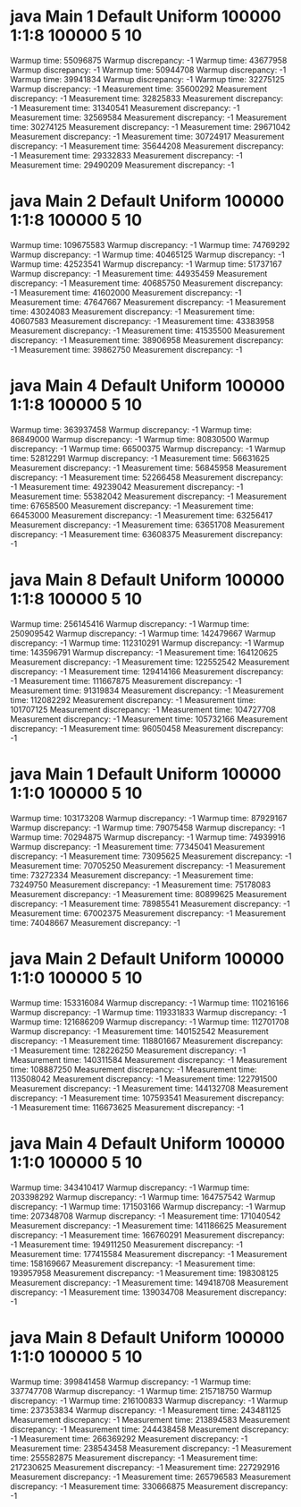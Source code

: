 # java Main 1 Default Uniform 100000 1:1:8 100000 5 10
Warmup time: 55096875
Warmup discrepancy: -1
Warmup time: 43677958
Warmup discrepancy: -1
Warmup time: 50944708
Warmup discrepancy: -1
Warmup time: 39941834
Warmup discrepancy: -1
Warmup time: 32275125
Warmup discrepancy: -1
Measurement time: 35600292
Measurement discrepancy: -1
Measurement time: 32825833
Measurement discrepancy: -1
Measurement time: 31340541
Measurement discrepancy: -1
Measurement time: 32569584
Measurement discrepancy: -1
Measurement time: 30274125
Measurement discrepancy: -1
Measurement time: 29671042
Measurement discrepancy: -1
Measurement time: 30724917
Measurement discrepancy: -1
Measurement time: 35644208
Measurement discrepancy: -1
Measurement time: 29332833
Measurement discrepancy: -1
Measurement time: 29490209
Measurement discrepancy: -1

# java Main 2 Default Uniform 100000 1:1:8 100000 5 10
Warmup time: 109675583
Warmup discrepancy: -1
Warmup time: 74769292
Warmup discrepancy: -1
Warmup time: 40465125
Warmup discrepancy: -1
Warmup time: 42523541
Warmup discrepancy: -1
Warmup time: 51737167
Warmup discrepancy: -1
Measurement time: 44935459
Measurement discrepancy: -1
Measurement time: 40685750
Measurement discrepancy: -1
Measurement time: 41602000
Measurement discrepancy: -1
Measurement time: 47647667
Measurement discrepancy: -1
Measurement time: 43024083
Measurement discrepancy: -1
Measurement time: 40607583
Measurement discrepancy: -1
Measurement time: 43383958
Measurement discrepancy: -1
Measurement time: 41535500
Measurement discrepancy: -1
Measurement time: 38906958
Measurement discrepancy: -1
Measurement time: 39862750
Measurement discrepancy: -1

# java Main 4 Default Uniform 100000 1:1:8 100000 5 10
Warmup time: 363937458
Warmup discrepancy: -1
Warmup time: 86849000
Warmup discrepancy: -1
Warmup time: 80830500
Warmup discrepancy: -1
Warmup time: 66500375
Warmup discrepancy: -1
Warmup time: 52812291
Warmup discrepancy: -1
Measurement time: 56631625
Measurement discrepancy: -1
Measurement time: 56845958
Measurement discrepancy: -1
Measurement time: 52266458
Measurement discrepancy: -1
Measurement time: 49239042
Measurement discrepancy: -1
Measurement time: 55382042
Measurement discrepancy: -1
Measurement time: 67658500
Measurement discrepancy: -1
Measurement time: 66453000
Measurement discrepancy: -1
Measurement time: 63256417
Measurement discrepancy: -1
Measurement time: 63651708
Measurement discrepancy: -1
Measurement time: 63608375
Measurement discrepancy: -1

# java Main 8 Default Uniform 100000 1:1:8 100000 5 10
Warmup time: 256145416
Warmup discrepancy: -1
Warmup time: 250909542
Warmup discrepancy: -1
Warmup time: 142479667
Warmup discrepancy: -1
Warmup time: 112310291
Warmup discrepancy: -1
Warmup time: 143596791
Warmup discrepancy: -1
Measurement time: 164120625
Measurement discrepancy: -1
Measurement time: 122552542
Measurement discrepancy: -1
Measurement time: 129414166
Measurement discrepancy: -1
Measurement time: 111667875
Measurement discrepancy: -1
Measurement time: 91319834
Measurement discrepancy: -1
Measurement time: 112082292
Measurement discrepancy: -1
Measurement time: 101707125
Measurement discrepancy: -1
Measurement time: 104727708
Measurement discrepancy: -1
Measurement time: 105732166
Measurement discrepancy: -1
Measurement time: 96050458
Measurement discrepancy: -1

# java Main 1 Default Uniform 100000 1:1:0 100000 5 10
Warmup time: 103173208
Warmup discrepancy: -1
Warmup time: 87929167
Warmup discrepancy: -1
Warmup time: 79075458
Warmup discrepancy: -1
Warmup time: 70294875
Warmup discrepancy: -1
Warmup time: 74939916
Warmup discrepancy: -1
Measurement time: 77345041
Measurement discrepancy: -1
Measurement time: 73095625
Measurement discrepancy: -1
Measurement time: 70705250
Measurement discrepancy: -1
Measurement time: 73272334
Measurement discrepancy: -1
Measurement time: 73249750
Measurement discrepancy: -1
Measurement time: 75178083
Measurement discrepancy: -1
Measurement time: 80899625
Measurement discrepancy: -1
Measurement time: 78985541
Measurement discrepancy: -1
Measurement time: 67002375
Measurement discrepancy: -1
Measurement time: 74048667
Measurement discrepancy: -1

# java Main 2 Default Uniform 100000 1:1:0 100000 5 10
Warmup time: 153316084
Warmup discrepancy: -1
Warmup time: 110216166
Warmup discrepancy: -1
Warmup time: 119331833
Warmup discrepancy: -1
Warmup time: 121686209
Warmup discrepancy: -1
Warmup time: 112701708
Warmup discrepancy: -1
Measurement time: 140152542
Measurement discrepancy: -1
Measurement time: 118801667
Measurement discrepancy: -1
Measurement time: 128226250
Measurement discrepancy: -1
Measurement time: 140311584
Measurement discrepancy: -1
Measurement time: 108887250
Measurement discrepancy: -1
Measurement time: 113508042
Measurement discrepancy: -1
Measurement time: 122791500
Measurement discrepancy: -1
Measurement time: 144132708
Measurement discrepancy: -1
Measurement time: 107593541
Measurement discrepancy: -1
Measurement time: 116673625
Measurement discrepancy: -1

# java Main 4 Default Uniform 100000 1:1:0 100000 5 10
Warmup time: 343410417
Warmup discrepancy: -1
Warmup time: 203398292
Warmup discrepancy: -1
Warmup time: 164757542
Warmup discrepancy: -1
Warmup time: 171503166
Warmup discrepancy: -1
Warmup time: 207348708
Warmup discrepancy: -1
Measurement time: 171040542
Measurement discrepancy: -1
Measurement time: 141186625
Measurement discrepancy: -1
Measurement time: 166760291
Measurement discrepancy: -1
Measurement time: 194911250
Measurement discrepancy: -1
Measurement time: 177415584
Measurement discrepancy: -1
Measurement time: 158169667
Measurement discrepancy: -1
Measurement time: 193957958
Measurement discrepancy: -1
Measurement time: 198308125
Measurement discrepancy: -1
Measurement time: 149418708
Measurement discrepancy: -1
Measurement time: 139034708
Measurement discrepancy: -1

# java Main 8 Default Uniform 100000 1:1:0 100000 5 10
Warmup time: 399841458
Warmup discrepancy: -1
Warmup time: 337747708
Warmup discrepancy: -1
Warmup time: 215718750
Warmup discrepancy: -1
Warmup time: 216100833
Warmup discrepancy: -1
Warmup time: 237353834
Warmup discrepancy: -1
Measurement time: 243481125
Measurement discrepancy: -1
Measurement time: 213894583
Measurement discrepancy: -1
Measurement time: 244438458
Measurement discrepancy: -1
Measurement time: 266369292
Measurement discrepancy: -1
Measurement time: 238543458
Measurement discrepancy: -1
Measurement time: 255582875
Measurement discrepancy: -1
Measurement time: 217230625
Measurement discrepancy: -1
Measurement time: 227292916
Measurement discrepancy: -1
Measurement time: 265796583
Measurement discrepancy: -1
Measurement time: 330666875
Measurement discrepancy: -1
